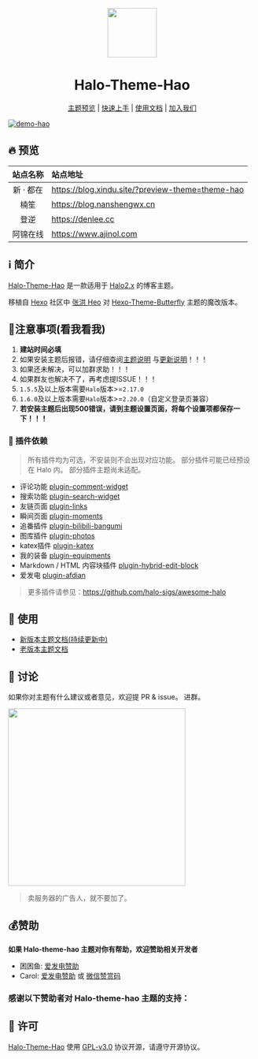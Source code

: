 <div align="center">
<!-- 主题Logo -->
<img width="100px" src="https://api.minio.yyds.pink/moony/files/2024/04/halo-theme-hao-sbxqdmuv.png">
<!-- 主题名称 -->
<h1>Halo-Theme-Hao</h1>
<!-- 快捷导航 -->
<p align="center">

[主题预览](#-预览) | [快速上手](#-安装) | [使用文档](https://www.yuque.com/liuzhihangs/halo-theme-hao) | [加入我们](#-讨论)

</p>
</div>

<!-- 主题预览图 -->
[![demo-hao](https://redirect.cnkj.site:8099/bKlEJK.webp?type=blog)](https://blog.xindu.site)

## 🔥 预览

|  站点名称  |          站点地址           |
|:------:|:-----------------------|
| 新 · 都在 | https://blog.xindu.site/?preview-theme=theme-hao |
|楠笙|https://blog.nanshengwx.cn|
|登逆|https://denlee.cc|
|阿锦在线|https://www.ajinol.com|

## ℹ️ 简介

[Halo-Theme-Hao](https://github.com/chengzhongxue/halo-theme-hao)
是一款适用于 [Halo2.x](https://github.com/halo-dev/halo) 的博客主题。

移植自 [Hexo](https://hexo.io/zh-cn/index.html) 社区中 [张洪 Heo](https://blog.zhheo.com/)
对 [Hexo-Theme-Butterfly](https://github.com/chengzhongxue/halo-theme-hao)
主题的魔改版本。

## 🚨注意事项(看我看我)

1. **建站时间必填**
2. 如果安装主题后报错，请仔细查阅[主题说明](https://github.com/chengzhongxue/halo-theme-hao)
   与[更新说明](https://github.com/chengzhongxue/halo-theme-hao/releases)！！！
3. 如果还未解决，可以加群求助！！！
4. 如果群友也解决不了，再考虑提ISSUE！！！
5. `1.5.5`及以上版本需要`Halo`版本>=`2.17.0`
6. `1.6.0`及以上版本需要`Halo`版本>=`2.20.0`（自定义登录页兼容）
7. **若安装主题后出现500错误，请到主题设置页面，将每个设置项都保存一下！！！**

### 🔌 插件依赖

> 所有插件均为可选，不安装则不会出现对应功能。
> 部分插件可能已经预设在 Halo 内。
> 部分插件主题尚未适配。

- 评论功能 [plugin-comment-widget](https://github.com/halo-sigs/plugin-comment-widget/releases)
- 搜索功能 [plugin-search-widget](https://github.com/halo-sigs/plugin-search-widget/releases)
- 友链页面 [plugin-links](https://github.com/halo-sigs/plugin-links)
- 瞬间页面 [plugin-moments](https://github.com/halo-sigs/plugin-moments)
- 追番插件 [plugin-bilibili-bangumi](https://github.com/Roozenlz/plugin-bilibili-bangumi)
- 图库插件 [plugin-photos](https://github.com/halo-sigs/plugin-photos)
- katex插件 [plugin-katex](https://github.com/chengzhongxue/plugin-katex/releases/)
- 我的装备 [plugin-equipments](https://github.com/chengzhongxue/plugin-equipments)
- Markdown / HTML 内容块插件 [plugin-hybrid-edit-block](https://www.halo.run/store/apps/app-NgHnY)
- 爱发电 [plugin-afdian](https://github.com/carolcoral/plugin-afdian)

> 更多插件请参见：https://github.com/halo-sigs/awesome-halo

## 📝 使用

* [新版本主题文档(持续更新中)](https://docs.kunkunyu.com/docs/hao)
* [老版本主题文档](https://www.yuque.com/liuzhihangs/halo-theme-hao)

## 💬 讨论

如果你对主题有什么建议或者意见，欢迎提 PR & issue。
进群。

<img width="360" src="https://api.minio.yyds.pink/halo-docs/2024/04/hao-2.jpg" />

> 卖服务器的广告人，就不要加了。

## 💰赞助

**如果 Halo-theme-hao 主题对你有帮助，欢迎赞助相关开发者**
* 困困鱼: [爱发电赞助](https://afdian.com/a/moony_la)
* Carol: [爱发电赞助](https://afdian.com/a/carolcoral) 或 [微信赞赏码](https://redirect.cnkj.site:8099/vZWztN.webp?type=blog)

### 感谢以下赞助者对 Halo-theme-hao 主题的支持：

## 🔐 许可

[Halo-Theme-Hao](https://github.com/chengzhongxue/halo-theme-hao) 使用 [GPL-v3.0](./LICENSE) 协议开源，请遵守开源协议。





